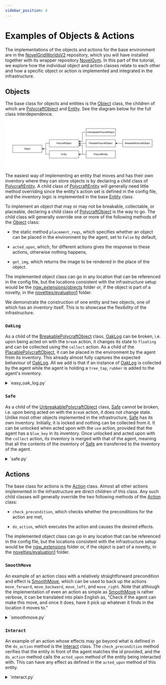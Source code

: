 ```yaml
---
sidebar_position: 4
---
```


# Examples of Objects & Actions

The implementations of the objects and actions for the base environment are in the [NovelGridWorldsV2](https://github.com/tufts-ai-robotics-group/NovelGridWorldsV2) repository, which you will have installed together with its wrapper repository [NovelGym](https://github.com/tufts-ai-robotics-group/NovelGym). In this part of the tutorial, we explore how the individual object and action classes relate to each other and how a specific object or action is implemented and integrated in the infrastructure.

## Objects

The base class for objects and entities is the [Object](https://github.com/tufts-ai-robotics-group/NovelGridWorldsV2/blob/main/gym_novel_gridworlds2/object/object.py) class, the children of which are [PolycraftObject](https://github.com/tufts-ai-robotics-group/NovelGridWorldsV2/blob/main/gym_novel_gridworlds2/contrib/polycraft/objects/polycraft_obj.py) and [Entity](https://github.com/tufts-ai-robotics-group/NovelGridWorldsV2/blob/main/gym_novel_gridworlds2/object/entity.py). See the diagram below for the full class interdependence.

![Environment](img/Objects.drawio.png)

The easiest way of implementing an entity that moves and has their own inventory where they can store objects is by declaring a child class of [PolycraftEntity](https://github.com/tufts-ai-robotics-group/NovelGridWorldsV2/blob/main/gym_novel_gridworlds2/contrib/polycraft/objects/polycraft_entity.py). A child class of [PolycraftEntity](https://github.com/tufts-ai-robotics-group/NovelGridWorldsV2/blob/main/gym_novel_gridworlds2/contrib/polycraft/objects/polycraft_entity.py) will generally need little method overriding since the entity's action set is defined in the config file, and the inventory logic is implemented in the base [Entity](https://github.com/tufts-ai-robotics-group/NovelGridWorldsV2/blob/main/gym_novel_gridworlds2/object/entity.py) class.

To implement an object that may or may not be breakable, collectable, or placeable, declaring a child class of [PolycraftObject](https://github.com/tufts-ai-robotics-group/NovelGridWorldsV2/blob/main/gym_novel_gridworlds2/contrib/polycraft/objects/polycraft_obj.py) is the way to go. The child class will generally override one or more of the following methods of the [Object](https://github.com/tufts-ai-robotics-group/NovelGridWorldsV2/blob/main/gym_novel_gridworlds2/object/object.py) class:

+ the static method `placement_reqs`, which specifies whether an object can be placed in the environment by the agent, set to `False` by default,

+ `acted_upon`, which, for different actions gives the response to these actions, otherwise nothing happens,

+ `get_img`, which returns the image to be rendered in the place of the object.

The implemented object class can go in any location that can be referenced in the config file, but the locations consistent with the infrastructure setup would be the [ngw_extensions/objects](https://github.com/tufts-ai-robotics-group/NovelGym/tree/main/ngw_extensions/objects) folder or, if the object is part of a novelty, in the [novelties/evaluation1](https://github.com/tufts-ai-robotics-group/NovelGym/tree/main/novelties/evaluation1) folder.

We demonstrate the construction of one entity and two objects, one of which has an inventory itself. This is to showcase the flexibility of the infrastructure.

### `OakLog`

As a child of the [BreakablePolycraftObject](https://github.com/tufts-ai-robotics-group/NovelGridWorldsV2/blob/main/gym_novel_gridworlds2/contrib/polycraft/objects/breakable_polycraft_obj.py) class, [OakLog](https://github.com/tufts-ai-robotics-group/NovelGridWorldsV2/blob/main/gym_novel_gridworlds2/contrib/polycraft/objects/easy_oak_log.py) can be broken, i.e. upon being acted on with the `break` action, it changes its state to `floating` and can be collected using the `collect` action. As a child of the [PlacablePolycraftObject](https://github.com/tufts-ai-robotics-group/NovelGridWorldsV2/blob/main/gym_novel_gridworlds2/contrib/polycraft/objects/placable_polycraft_obj.py), it can be placed in the environment by the agent from its inventory. This already almost fully captures the expected behaviour of [OakLog](https://github.com/tufts-ai-robotics-group/NovelGridWorldsV2/blob/main/gym_novel_gridworlds2/contrib/polycraft/objects/easy_oak_log.py). All we add is that if an instance of [OakLog](https://github.com/tufts-ai-robotics-group/NovelGridWorldsV2/blob/main/gym_novel_gridworlds2/contrib/polycraft/objects/easy_oak_log.py) is collected by the agent while the agent is holding a `tree_tap`, `rubber` is added to the agent's inventory.

<details>
<summary>`easy_oak_log.py`</summary>
```python
class OakLog(BreakablePolycraftObject):
    def acted_upon(self, action_name, agent: PolycraftEntity):
        if action_name == "collect":
            if agent.selectedItem == "tree_tap":
                agent.add_to_inventory("rubber", 1)
        super().acted_upon(action_name, agent)
```
</details>

### `Safe`

As a child of the [UnbreakablePolycraftObject](https://github.com/tufts-ai-robotics-group/NovelGridWorldsV2/blob/main/gym_novel_gridworlds2/contrib/polycraft/objects/unbreakable_polycraft_obj.py) class, [Safe](https://github.com/tufts-ai-robotics-group/NovelGridWorldsV2/blob/main/gym_novel_gridworlds2/contrib/polycraft/objects/safe.py) cannot be broken, i.e. upon being acted on with the `break` action, it does not change state. Unlike most other objects implemented in the infrastructure, [Safe](https://github.com/tufts-ai-robotics-group/NovelGridWorldsV2/blob/main/gym_novel_gridworlds2/contrib/polycraft/objects/safe.py) has its own inventory. Initially, it is locked and nothing can be collected from it. It can be unlocked when acted upon with the `use` action, provided that the agent has a `blue_key` in its inventory. Once unlocked and acted upon with the `collect` action, its inventory is merged with that of the agent, meaning that all the contents of the inventory of [Safe](https://github.com/tufts-ai-robotics-group/NovelGridWorldsV2/blob/main/gym_novel_gridworlds2/contrib/polycraft/objects/safe.py) are transferred to the inventory of the agent.

<details>
<summary>`safe.py`</summary>
```python
class Safe(UnbreakablePolycraftObject):
    def __init__(self, type="safe", loc=(0, 0), state="block", inventory=None, **kwargs):
        super().__init__(**kwargs)
        if inventory is None:
            inventory = {"diamond": 18}
        self.type = type
        self.loc = loc  # update such that we update the 3D arr and add the item to it
        self.state = state  # two states: block and floating
        self.isLocked = True
        self.inventory = inventory

    @staticmethod
    def placement_reqs(map_state, loc):
        return True

    def acted_upon(self, action_name, agent):
        if action_name == "break":
            pass  # unbreakable
        elif action_name == "use":
            if "blue_key" in agent.inventory:
                self.isLocked = False
                self.type == "unlocked_safe"
        elif action_name == "collect" and not self.isLocked:
            merge_inventory(agent.inventory, self.inventory)
            self.inventory = {}
```
</details>

### `EntityTrader`

As a child of the [PolycraftEntity](https://github.com/tufts-ai-robotics-group/NovelGridWorldsV2/blob/main/gym_novel_gridworlds2/contrib/polycraft/objects/polycraft_entity.py) class, [EntityTrader](https://github.com/tufts-ai-robotics-group/NovelGridWorldsV2/blob/main/gym_novel_gridworlds2/contrib/polycraft/objects/entity_trader.py) has the `print_agent_status`, which allows the printing of its inventory. As a child of the [Entity] class, it has the capacity to perform actions and to add objects to its inventory. Since this fully characterises the expected behaviour of [EntityTrader](https://github.com/tufts-ai-robotics-group/NovelGridWorldsV2/blob/main/gym_novel_gridworlds2/contrib/polycraft/objects/entity_trader.py), the class requires no more implementation.

<details>
<summary>`entity_trader.py`</summary>
```python
class EntityTrader(PolycraftEntity):
    pass
```
</details>

## Actions

The base class for actions is the [Action](https://github.com/tufts-ai-robotics-group/NovelGridWorldsV2/blob/main/gym_novel_gridworlds2/actions/action.py) class. Almost all other actions implemented in the infrastructure are direct children of this class. Any such child classes will generally override the two following methods of the [Action](https://github.com/tufts-ai-robotics-group/NovelGridWorldsV2/blob/main/gym_novel_gridworlds2/actions/action.py) class:

+ `check_precondition`, which checks whether the preconditions for the action are met,

+ `do_action`, which executes the action and causes the desired effects.

The implemented object class can go in any location that can be referenced in the config file, but the locations consistent with the infrastructure setup would be the [ngw_extensions](https://github.com/tufts-ai-robotics-group/NovelGym/tree/main/ngw_extensions) folder or, if the object is part of a novelty, in the [novelties/evaluation1](https://github.com/tufts-ai-robotics-group/NovelGym/tree/main/novelties/evaluation1) folder.

### `SmoothMove`

An example of an action class with a relatively straightforward precondition and effect is [SmoothMove](https://github.com/tufts-ai-robotics-group/NovelGridWorldsV2/blob/main/gym_novel_gridworlds2/contrib/polycraft/actions/smoothmove.py), which can be used to back up the actions `move_forward`, `move_backward`, `move_left`, and `move_right`. Note that although the implementation of even an action as simple as [SmoothMove](https://github.com/tufts-ai-robotics-group/NovelGridWorldsV2/blob/main/gym_novel_gridworlds2/contrib/polycraft/actions/smoothmove.py) is rather verbose, it can be translated into plain English as, "Check if the agent can make this move, and once it does, have it pick up whatever it finds in the location it moves to."

<details>
<summary>`smoothmove.py`</summary>
```python
class SmoothMove(Action):
    def __init__(self, direction=None, **kwargs):
        self.direction = direction
        self.vec = (0, 0)
        self.cmd_format = r"\w+ (?P<direction>\w+)"
        super().__init__(**kwargs)
        
    def check_precondition(
        self, agent_entity: Entity, target_type=None, target_object=None
    ):
        """
        Checks preconditions of the smooth_move action:
        1) The new location must not be out of bounds
        2) The new location must not be occupied by another non-floating object
        3) If the new location is occupied by a door, it must be open
        """

        if agent_entity.facing == "NORTH":
            if self.direction_tmp == "W":
                self.vec = (-1, 0)
            elif self.direction_tmp == "X":
                self.vec = (1, 0)
            elif self.direction_tmp == "A":
                self.vec = (0, -1)
            else:
                self.vec = (0, 1)
        elif agent_entity.facing == "EAST":
            if self.direction_tmp == "W":
                self.vec = (0, 1)
            elif self.direction_tmp == "X":
                self.vec = (0, -1)
            elif self.direction_tmp == "A":
                self.vec = (-1, 0)
            else:
                self.vec = (1, 0)
        elif agent_entity.facing == "WEST":
            if self.direction_tmp == "W":
                self.vec = (0, -1)
            elif self.direction_tmp == "X":
                self.vec = (0, 1)
            elif self.direction_tmp == "A":
                self.vec = (1, 0)
            else:
                self.vec = (-1, 0)
        else:
            if self.direction_tmp == "W":
                self.vec = (1, 0)
            elif self.direction_tmp == "X":
                self.vec = (-1, 0)
            elif self.direction_tmp == "A":
                self.vec = (0, 1)
            else:
                self.vec = (0, -1)

        new_loc = np.add(self.vec, agent_entity.loc)
        # check for bounds
        if (new_loc >= 0).all() and (new_loc < self.state._map.shape).all():
            # if it's inside the bounds
            obj = self.state.get_object_at(tuple(new_loc))
            if obj is not None:
                # check if object is floating or not.
                # if floating, still able to pass thru
                # if block, cannot pass thru unless door
                if not hasattr(obj, "state") or obj.state == "block":
                    if not hasattr(obj, "canWalkOver") or obj.canWalkOver == False:
                        return False
            return True
        else:
            # out of the bound
            return False

    def do_action(self, agent_entity, target_type=None, target_object=None, direction=None, **kwargs):
        """
        Checks for precondition, then moves the object to the destination.
        """
        

        if self.direction is None:
            if direction is None:
                direction = "W"
            self.direction_tmp = direction.upper()
        else:
            self.direction_tmp = self.direction

        if self.check_precondition(agent_entity, target_object):
            new_loc = tuple(np.add(self.vec, agent_entity.loc))
            # multiple objects handling
            objs = self.state.get_objects_at(new_loc)
            if len(objs[0]) != 0:
                # iterate through and remove every non-block element
                # at the new location
                i = 0
                while i != len(objs[0]):
                    obj = objs[0][i]
                    if not (
                        getattr(obj, "canWalkOver", False)
                        and obj.state == "block"
                    ):
                        collect_item(self.state, agent_entity, obj, new_loc)
                    else:
                        # not removing the current block, increment current index
                        i += 1
            self.state.update_object_loc(agent_entity.loc, new_loc)
        else:
            raise PreconditionNotMetError()

        return {}
```
</details>

### `Craft`

An example of a class with a slightly more complex precondition and effect is [Craft](https://github.com/tufts-ai-robotics-group/NovelGridWorldsV2/blob/main/gym_novel_gridworlds2/contrib/polycraft/actions/craft.py), which allows the agent to use objects from its inventory to generate new objects. The points to note about this class and the action it represents are the following:

+ the class uses the helper class `RecipeSet` to represent the set of recipes available to the agent during the game,

+ the class doubles up as a representation of the `trade` action,

+ the action has the capacity of ending the game.

<details>
<summary>`craft.py`</summary>
```python
class Craft(Action):
    def __init__(
        self,
        recipe_set: RecipeSet,
        recipe_name: Optional[str] = None,
        default_step_cost: int = 100,
        **kwargs,
    ):
        self.recipe_set = recipe_set
        self.itemToCraft = recipe_name
        self.cmd_format = r"\w+ 1 ([:\w]+) ([:\w]+) ([:\w]+) ([:\w]+)(?: ([:\w]+) ([:\w]+) ([:\w]+) ([:\w]+) ([:\w]+))?"
        self.default_step_cost = default_step_cost
        self.is_trade = False
        super().__init__(**kwargs)

    def check_precondition(
        self, agent_entity: Entity, target_type=None, target_object=None, recipe=None,
        **kwargs
    ):
        """
        Checks preconditions of the craft action:
        1) The agent must have all of the necessary inputs
        2) The agent must be adjacent to a crafting table if the recipe needs a crafting table
        """
        # legacy support
        if recipe is None:
            if self.itemToCraft is not None:
                recipe = self.recipe_set.get_recipe(self.itemToCraft)
            else:
                recipe = self.recipe_set.get_recipe_by_input(target_object)

        if recipe is None:
            print("available recipes:", self.recipe_set.recipe_index.keys())
            raise PreconditionNotMetError("recipe is wrong.")

        for item, count in recipe.input_dict.items():
            if item == "0":
                # empty slot, skip
                continue
            if item in agent_entity.inventory:
                if count > agent_entity.inventory[item]:
                    raise PreconditionNotMetError(f"Not sufficient {item} in the inventory.")  # not enough of the item
            else:
                raise PreconditionNotMetError(f"Not sufficient {item} in the inventory.")  # one of the inputs isnt in the agents inventory
        if self.is_trade:
            # not craft, skip crafting table check
            return True
        elif len(recipe.input_list) <= 4 or recipe.input_list[4] is None:
            # if input_list is <= 4 items long,
            # which means it does not require crafting table
            return True
        else:
            if self.is_near_target(agent_entity):
                return True
            else:
                raise PreconditionNotMetError("Agent is not near a crafting table.")

    def is_near_target(self, agent_entity):
        # convert the entity facing direction to coords
        direction = (0, 0)
        if agent_entity.facing == "NORTH":
            direction = (-1, 0)
        elif agent_entity.facing == "SOUTH":
            direction = (1, 0)
        elif agent_entity.facing == "EAST":
            direction = (0, 1)
        else:
            direction = (0, -1)

        self.temp_loc = tuple(np.add(agent_entity.loc, direction))
        objs = self.state.get_objects_at(self.temp_loc)
        if len(objs[0]) == 1:
            if objs[0][0].type == "crafting_table":
                return True
            else:
                return False

    def do_action(
        self, agent_entity: Entity, target_type=None, target_object=None, recipe=None, **kwargs
    ):
        
        if recipe is None:
            if self.itemToCraft is not None:
                recipe = self.recipe_set.get_recipe(self.itemToCraft)
            else:
                if "_all_params" in kwargs:
                    input_list = [o for o in kwargs["_all_params"] if o is not None]
                    target_object = [backConversion(o) for o in input_list]
                recipe = self.recipe_set.get_recipe_by_input(target_object)

        
        if not self.check_precondition(agent_entity, 
            target_type=target_type, 
            target_object=target_object, 
            recipe=recipe, 
            **kwargs
        ):
            raise PreconditionNotMetError(
                f"Agent {agent_entity.nickname} cannot craft {self.itemToCraft}."
            )

        for item, count in recipe.input_dict.items():
            if item != "0":
                agent_entity.inventory[item] -= count

        for item, quantity in recipe.output_dict.items():
            if item is not None:
                if item in agent_entity.inventory:
                    agent_entity.inventory[item] += quantity
                else:
                    agent_entity.inventory[item] = quantity

        if self.itemToCraft == "pogo_stick" or "pogo_stick" in recipe.output_dict:
            self.state.set_game_over(True)
        return {}
```
</details>

### `Interact`

An example of an action whose effects may go beyond what is defined in the `do_action` method is the [Interact](https://github.com/tufts-ai-robotics-group/NovelGridWorldsV2/blob/main/gym_novel_gridworlds2/contrib/polycraft/actions/interact.py) class. The `check_precondition` method verifies that the entity in front of the agent matches the id provided, and the `do_action` method calls the `acted_upon` method of the entity being interacted with. This can have any effect as defined in the `acted_upon` method of this entity.

<details>
<summary>`interact.py`</summary>
```python
DIRECTIONS = [
    np.array([0, 1]),
    np.array([0, -1]),
    np.array([1, 0]),
    np.array([-1, 0]),
]

def check_target(agent_entity, state: State, distance_min=1, distance_max=3) -> Tuple[bool, PolycraftEntity]:
    # checks and finds the target entity to interact with.
    agent_room = state.get_room_by_loc(agent_entity.loc)[0] # assumes the first room for easier process
    for distance in range(distance_min, distance_max + 1):
        for direction in DIRECTIONS:
            tgt_loc = direction * distance + agent_entity.loc
            if tgt_loc in agent_room:
                objs = state.get_objects_at(tgt_loc)
                if len(objs[1]) == 1 and hasattr(objs[1][0], "id"):
                    return True, objs[1][0]
    return False, None


class Interact(Action):
    def __init__(self, entity_id=None, **kwargs):
        self.entity_id = entity_id
        self.cmd_format = r"\w+ (?P<entity_id>\w+)"
        super().__init__(**kwargs)

    def check_precondition(
        self,
        agent_entity: Entity,
        target_object: Object = None,
        entity_id=None,
        **kwargs,
    ):
        """
        Checks preconditions of the Interact action:
        1) The agent is facing an entity
        2) The entity shares the id with the arg provided
        """

        # make a 3x3 radius around the agent, determine if the wanted entity is there
        if entity_id is None:
            return False
        entity_id = int(entity_id)

        can_interact, target_entity = check_target(agent_entity, self.state)
        if can_interact and target_entity.id == entity_id:
            return True
        else:
            return False

    def do_action(
        self,
        agent_entity: Entity,
        target_object: Object = None,
        entity_id=None,
        **kwargs,
    ):
        """
        Checks for precondition, then interacts with the entity
        """
        if entity_id is None:
            entity_id = self.entity_id
        
        if not self.check_precondition(
            agent_entity, target_object, entity_id=entity_id
        ):
            obj_type = (
                target_object.type
                if hasattr(target_object, "type")
                else target_object.__class__.__name__
            )
            raise PreconditionNotMetError(
                f'Agent "{agent_entity.nickname}" cannot interact with {entity_id}.'
            )

        _, target_object = check_target(agent_entity, self.state) #TODO optimize called twice
        target_object.acted_upon("interact", agent_entity)
        return {}
```
</details>
